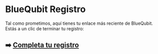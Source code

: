 # BlueQubit Registro

Tal como prometimos, aquí tienes tu enlace más reciente de BlueQubit. Estás a un clic de terminar tu registro:

## ➡️ [Completa tu registro](https://is.gd/SaZlt8)